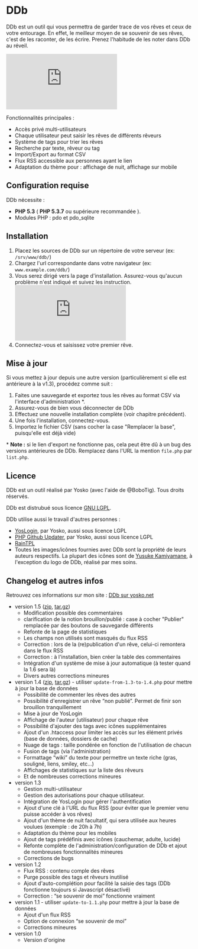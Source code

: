 DDb
=====

DDb est un outil qui vous permettra de garder trace de vos rêves et ceux de votre entourage. En effet, le meilleur moyen de se souvenir de ses rêves, c'est de les raconter, de les écrire. Prenez l'habitude de les noter dans DDb au réveil.

![Aperçu de DDb](http://dev.yosko.net/wiki/lib/exe/fetch.php?media=web:php:ddb1.3-screen02.jpg "Aperçu de DDb")

Fonctionnalités principales :
* Accès privé multi-utilisateurs
* Chaque utilisateur peut saisir les rêves de différents rêveurs
* Système de tags pour trier les rêves
* Recherche par texte, rêveur ou tag
* Import/Export au format CSV
* Flux RSS accessible aux personnes ayant le lien
* Adaptation du thème pour : affichage de nuit, affichage sur mobile

## Configuration requise

DDb nécessite :
* **PHP 5.3** ( **PHP 5.3.7** ou supérieure recommandée ).
* Modules PHP : pdo et pdo_sqlite

## Installation
1. Placez les sources de DDb sur un répertoire de votre serveur (ex: ```/srv/www/ddb/```)
2. Chargez l'url correspondante dans votre navigateur (ex: ```www.example.com/ddb/```)
3. Vous serez dirigé vers la page d'installation. Assurez-vous qu'aucun problème n'est indiqué et suivez les instruction.
![Impression écran installation](http://dev.yosko.net/wiki/lib/exe/fetch.php?media=web:php:ddb1.3-screen01.jpg "Impression écran installation")
4. Connectez-vous et saisissez votre premier rêve.

## Mise à jour
Si vous mettez à jour depuis une autre version (particulièrement si elle est antérieure à la v1.3), procédez comme suit :

1. Faites une sauvegarde et exportez tous les rêves au format CSV via l'interface d'administration *.
2. Assurez-vous de bien vous déconnecter de DDb
3. Effectuez une nouvelle installation complète (voir chapitre précédent).
4. Une fois l'installation, connectez-vous.
5. Importez le fichier CSV (sans cocher la case "Remplacer la base", puisqu'elle est déjà vide)

\* **Note :**  si le lien d'export ne fonctionne pas, cela peut être dû à un bug des versions antérieures de DDb. Remplacez dans l'URL la mention ```file.php``` par ```list.php```.

## Licence

DDb est un outil réalisé par Yosko (avec l'aide de @BoboTig). Tous droits réservés.

DDb est distrubué sous licence [GNU LGPL](http://www.gnu.org/licenses/lgpl.html).

DDb utilise aussi le travail d'autres personnes :
* [YosLogin](https://github.com/yosko/yoslogin), par Yosko, aussi sous licence LGPL
* [PHP Github Updater](https://github.com/yosko/php-github-updater), par Yosko, aussi sous licence LGPL
* [RainTPL](http://www.raintpl.com/)
* Toutes les images/icônes fournies avec DDb sont la propriété de leurs auteurs respectifs. La plupart des icônes sont de [Yusuke Kamiyamane](http://p.yusukekamiyamane.com/), à l'exception du logo de DDb, réalisé par mes soins.

## Changelog et autres infos

Retrouvez ces informations sur mon site : [DDb sur yosko.net](http://dev.yosko.net/wiki/doku.php?id=web:php:ddb)

* version 1.5 ([zip](https://github.com/yosko/ddb/archive/v1.5.zip), [tar.gz](https://github.com/yosko/ddb/archive/v1.5.tar.gz))
  * Modification possible des commentaires
  * clarification de la notion brouillon/publié : case à cocher "Publier" remplacée par des boutons de sauvegarde différents
  * Refonte de la page de statistiques
  * Les champs non utilisés sont masqués du flux RSS
  * Correction : lors de la (re)publication d'un rêve, celui-ci remontera dans le flux RSS
  * Correction : à l'installation, bien créer la table des commentaires
  * Intégration d'un système de mise à jour automatique (à tester quand la 1.6 sera là)
  * Divers autres corrections mineures
* version 1.4 ([zip](https://github.com/yosko/ddb/archive/v1.4.zip), [tar.gz](https://github.com/yosko/ddb/archive/v1.4.tar.gz)) - utiliser ```update-from-1.3-to-1.4.php``` pour mettre à jour la base de données
  * Possibilité de commenter les rêves des autres
  * Possibilité d'enregistrer un rêve “non publié”. Permet de finir son brouillon tranquillement
  * Mise à jour de YosLogin
  * Affichage de l'auteur (utilisateur) pour chaque rêve
  * Possibilité d'ajouter des tags avec icônes supplémentaires
  * Ajout d'un .htaccess pour limiter les accès sur les élément privés (base de données, dossiers de cache)
  * Nuage de tags : taille pondérée en fonction de l'utilisation de chacun
  * Fusion de tags (via l'administration)
  * Formattage “wiki” du texte pour permettre un texte riche (gras, souligné, liens, smiley, etc…)
  * Affichages de statistiques sur la liste des rêveurs
  * Et de nombreuses corrections mineures
* version 1.3
  * Gestion multi-utilisateur
  * Gestion des autorisations pour chaque utilisateur.
  * Intégration de YosLogin pour gérer l'authentification
  * Ajout d'une clé à l'URL du flux RSS (pour éviter que le premier venu puisse accéder à vos rêves)
  * Ajout d'un thème de nuit facultatif, qui sera utilisée aux heures voulues (exemple : de 20h à 7h)
  * Adaptation du thème pour les mobiles
  * Ajout de tags prédéfinis avec icônes (cauchemar, adulte, lucide)
  * Refonte complète de l'administration/configuration de DDb et ajout de nombreuses fonctionnalités mineures
  * Corrections de bugs
* version 1.2
  * Flux RSS : contenu comple des rêves
  * Purge possible des tags et rêveurs inutilisé
  * Ajout d'auto-complétion pour facilité la saisie des tags (DDb fonctionne toujours si Javascript désactivé)
  * Correction : “se souvenir de moi” fonctionne vraiment
* version 1.1 - utiliser ```update-to-1.1.php``` pour mettre à jour la base de données
  * Ajout d'un flux RSS
  * Option de connexion “se souvenir de moi”
  * Corrections mineures
* version 1.0
  * Version d'origine
